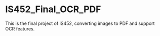 # IS452_Final_OCR_PDF
This is the final project of IS452, converting images to PDF and support OCR features.
